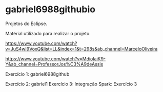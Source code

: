 # gabriel6988githubio
Projetos do Eclipse.

Matérial utilizado para realizar o projeto:

https://www.youtube.com/watch?v=JuS4wI9VoxQ&list=LL&index=1&t=298s&ab_channel=MarceloOliveira

https://www.youtube.com/watch?v=MdioIaiK9-Y&ab_channel=ProfessorJos%C3%A9deAssis

Exercício 1:
gabriel6988github

Exercício 2:
gabriel1
Exercício 3: 
Integração Spark: 
Exercício 3
